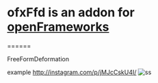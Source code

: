 # ofxFfd is an addon for [openFrameworks](http://openframeworks.cc/)
======

FreeFormDeformation

example <http://instagram.com/p/jMJcCskU4I/>
![ss](http://distilleryimage7.ak.instagram.com/eed449d67de111e3a520120777343a73_8.jpg)
